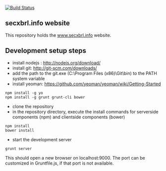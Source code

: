 [![Build Status](https://buildstatus.28.io/v1/_queries/public/status.jq?_method=POST&repo=secxbrl.info&branch=master)](http://ppa.28.io:8888)

secxbrl.info website
--------------------------------

This repository holds the www.secxbrl.info website.


Development setup steps
----------------------------

- install nodejs : http://nodejs.org/download/
- install git: http://git-scm.com/downloads/
- add the path to the git.exe (C:\Program Files (x86)\Git\bin\) to the PATH system variable
- install yeoman: https://github.com/yeoman/yeoman/wiki/Getting-Started

```
npm install -g yo
npm install -g grunt grunt-cli bower
```

- clone the repository
- in the repository directory, execute the install commands for serverside components (npm) and clientside components (bower)

```
npm install
bower install
```

- start the development server

```
grunt server
```

This should open a new browser on localhost:9000.
The port can be customized in Gruntfile.js, if that port is not available.
